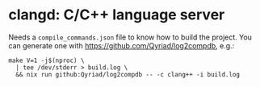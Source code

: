 # clangd: C/C++ language server

Needs a `compile_commands.json` file to know how to build the project. You can
generate one with <https://github.com/Qyriad/log2compdb>, e.g.:

```
make V=1 -j$(nproc) \
  | tee /dev/stderr > build.log \
  && nix run github:Qyriad/log2compdb -- -c clang++ -i build.log
```
